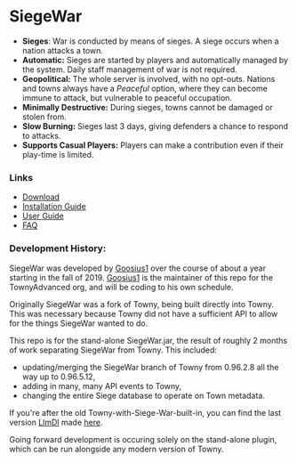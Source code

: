 # SiegeWar
* **Sieges**: War is conducted by means of sieges. A siege occurs when a nation attacks a town.
* **Automatic:** Sieges are started by players and automatically managed by the system. Daily staff management of war is not required.
* **Geopolitical:** The whole server is involved, with no opt-outs. Nations and towns always have a *Peaceful* option, where they can become immune to attack, but vulnerable to peaceful occupation.
* **Minimally Destructive:** During sieges, towns cannot be damaged or stolen from.
* **Slow Burning:** Sieges last 3 days, giving defenders a chance to respond to attacks.
* **Supports Casual Players:** Players can make a contribution even if their play-time is limited.
### Links
* [Download](https://github.com/TownyAdvanced/SiegeWar/releases)
* [Installation Guide](https://github.com/TownyAdvanced/SiegeWar/wiki/Siege-War-Installation)
* [User Guide](https://github.com/TownyAdvanced/SiegeWar/wiki/Siege-War-User-Guide)
* [FAQ](https://github.com/TownyAdvanced/SiegeWar/wiki/Siege-War-FAQ)
### Development History:
SiegeWar was developed by [Goosius1](https://github.com/Goosius1) over the course of about a year starting in the fall of 2019. [Goosius1](https://github.com/Goosius1) is the maintainer of this repo for the TownyAdvanced org, and will be coding to his own schedule.
 
Originally SiegeWar was a fork of Towny, being built directly into Towny. This was necessary because Towny did not have a sufficient API to allow for the things SiegeWar wanted to do.

This repo is for the stand-alone SiegeWar.jar, the result of roughly 2 months of work separating SiegeWar from Towny. This included:
  - updating/merging the SiegeWar branch of Towny from 0.96.2.8 all the way up to 0.96.5.12,
  - adding in many, many API events to Towny,
  - changing the entire Siege database to operate on Town metadata.

If you're after the old Towny-with-Siege-War-built-in, you can find the last version [LlmDl](https://github.com/LlmDl) made [here](https://github.com/TownyAdvanced/Towny/files/5766604/Towny-SeigeWar-0.96.5.12-SNAPSHOT%2B512690a.jar.zip). 

Going forward development is occuring solely on the stand-alone plugin, which can be run alongside any modern version of Towny.
